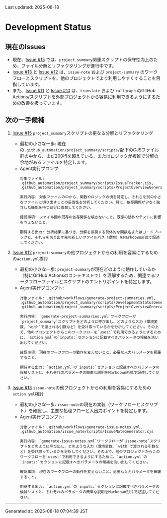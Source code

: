 Last updated: 2025-08-18

# Development Status

## 現在のIssues
- 現在、[Issue #15](issue-notes/15.md) では、`project_summary`関連スクリプトの保守性向上のため、ファイル分解とリファクタリングが進行中です。
- [Issue #13](issue-notes/13.md) と [Issue #12](issue-notes/12.md) は、`issue-note` および `project-summary` のワークフローとスクリプトを、他のプロジェクトでより利用しやすくすることを目指しています。
- また、[Issue #11](issue-notes/11.md) と [Issue #10](issue-notes/10.md) は、`translate` および `callgraph` のGitHub Actions/スクリプトを外部プロジェクトから容易に利用できるようにするための改善を扱っています。

## 次の一手候補
1. [Issue #15](issue-notes/15.md) `project_summary`スクリプトの更なる分解とリファクタリング
   - 最初の小さな一歩: 現在の`.github_automation/project_summary/scripts/`配下のCJSファイル群の中から、まだ200行を超えている、またはロジックが複雑で分解の余地があるファイルを特定します。
   - Agent実行プロンプ:
     ```
     対象ファイル: .github_automation/project_summary/scripts/IssueTracker.cjs, .github_automation/project_summary/scripts/ProjectOverviewGenerator.cjs

     実行内容: 対象ファイルの中から、関数やロジックの塊を特定し、それらを別の小さなファイルに切り出すことの妥当性を分析してください。特に、依存関係が少なく独立した機能を持つ部分に着目してください。

     確認事項: ファイル間の既存の依存関係を壊さないこと。既存の動作やテストに影響を与えないこと。

     期待する出力: 分析結果に基づき、分解を推奨する具体的な関数名またはコードブロックと、それらを切り出す先の新しいファイルパス（提案）をMarkdown形式で記述してください。
     ```

2. [Issue #12](issue-notes/12.md) `project-summary`の他プロジェクトからの利用を容易にするための`action.yml`検討
   - 最初の小さな一歩: `project-summary`が現在どのように動作しているか（特にGitHub Actionsのコンテキストで）を理解するため、関連するワークフローファイルとスクリプトのエントリポイントを特定します。
   - Agent実行プロンプト:
     ```
     対象ファイル: .github/workflows/generate-project-summaries.yml, .github_automation/project_summary/scripts/DevelopmentStatusGenerator.cjs, .github_automation/project_summary/scripts/ProjectOverviewGenerator.cjs

     実行内容: `generate-project-summaries.yml`ワークフローが`project_summary`スクリプトをどのように呼び出し、どのような入力（環境変数、`with`で渡される引数など）を受け取っているかを分析してください。その上で、他のプロジェクトからこのワークフローを`uses:`で利用できるようにするために、`action.yml`の`inputs:`セクションに記載すべきパラメータの候補を洗い出してください。

     確認事項: 現在のワークフローの動作を変えないこと。必要な入力パラメータを網羅すること。

     期待する出力: `action.yml`の`inputs:`セクションに記載すべきパラメータの候補リストと、それぞれのパラメータの簡単な説明をMarkdown形式で記述してください。
     ```

3. [Issue #13](issue-notes/13.md) `issue-note`の他プロジェクトからの利用を容易にするための`action.yml`検討
   - 最初の小さな一歩: `issue-note`の現在の実装（ワークフローとスクリプト）を確認し、主要な処理フローと入出力ポイントを特定します。
   - Agent実行プロンプト:
     ```
     対象ファイル: .github/workflows/generate-issue-notes.yml, .github_automation/issue_note/scripts/IssueNoteGenerator.cjs

     実行内容: `generate-issue-notes.yml`ワークフローが`issue-note`スクリプトをどのように呼び出し、どのような入力（環境変数、`with`で渡される引数など）を受け取っているかを分析してください。その上で、他のプロジェクトからこのワークフローを`uses:`で利用できるようにするために、`action.yml`の`inputs:`セクションに記載すべきパラメータの候補を洗い出してください。

     確認事項: 現在のワークフローの動作を変えないこと。必要な入力パラメータを網羅すること。

     期待する出力: `action.yml`の`inputs:`セクションに記載すべきパラメータの候補リストと、それぞれのパラメータの簡単な説明をMarkdown形式で記述してください。

---
Generated at: 2025-08-18 07:04:39 JST
